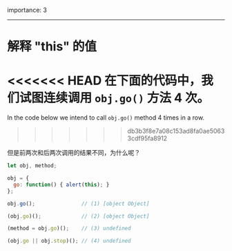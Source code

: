importance: 3

---

# 解释 "this" 的值

<<<<<<< HEAD
在下面的代码中，我们试图连续调用 `obj.go()` 方法 4 次。
=======
In the code below we intend to call `obj.go()` method 4 times in a row.
>>>>>>> db3b3f8e7a08c153ad8fa0ae50633cdf95fa8912

但是前两次和后两次调用的结果不同，为什么呢？

```js run no-beautify
let obj, method;

obj = {
  go: function() { alert(this); }
};

obj.go();               // (1) [object Object]

(obj.go)();             // (2) [object Object]

(method = obj.go)();    // (3) undefined

(obj.go || obj.stop)(); // (4) undefined
```

